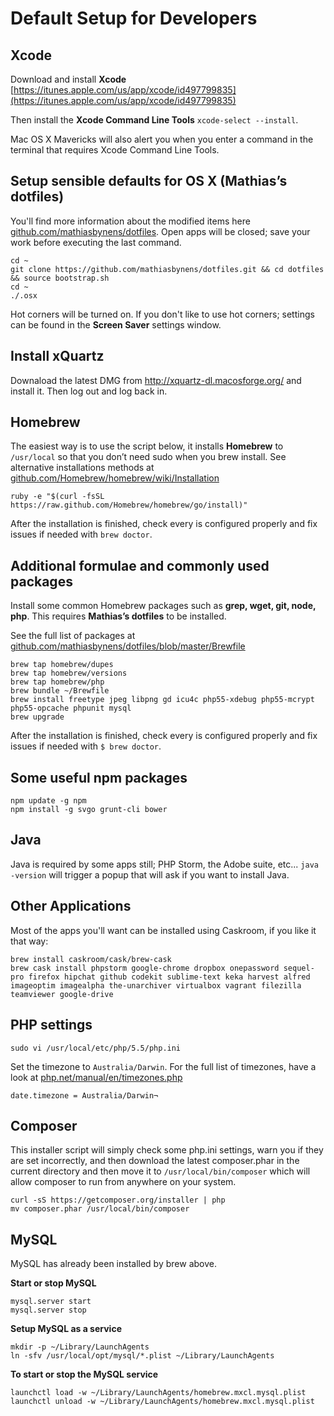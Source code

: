 # Default Setup for Developers

## Xcode

Download and install **Xcode** [https://itunes.apple.com/us/app/xcode/id497799835](https://itunes.apple.com/us/app/xcode/id497799835)

Then install the **Xcode Command Line Tools** ``xcode-select --install``.

Mac OS X Mavericks will also alert you when you enter a command in the terminal that requires Xcode Command Line Tools. 


## Setup sensible defaults for OS X (Mathias’s dotfiles)

You'll find more information about the modified items here [github.com/mathiasbynens/dotfiles](https://github.com/mathiasbynens/dotfiles/blob/master/README.md). Open apps will be closed; save your work before executing the last command. 

```
cd ~
git clone https://github.com/mathiasbynens/dotfiles.git && cd dotfiles && source bootstrap.sh
cd ~
./.osx
```

Hot corners will be turned on. If you don't like to use hot corners; settings can be found in the **Screen Saver** settings window. 


## Install xQuartz

Downaload the latest DMG from http://xquartz-dl.macosforge.org/ and install it. Then log out and log back in.


## Homebrew

The easiest way is to use the script below, it installs **Homebrew** to ``/usr/local`` so that you don’t need sudo when you brew install. See alternative installations methods at [github.com/Homebrew/homebrew/wiki/Installation](https://github.com/Homebrew/homebrew/wiki/Installation#alternative-installs)

```
ruby -e "$(curl -fsSL https://raw.github.com/Homebrew/homebrew/go/install)"
```

After the installation is finished, check every is configured properly and fix issues if needed with ``brew doctor``.


## Additional formulae and commonly used packages 

Install some common Homebrew packages such as **grep, wget, git, node, php**. This requires **Mathias’s dotfiles** to be installed. 

See the full list of packages  at [github.com/mathiasbynens/dotfiles/blob/master/Brewfile](https://github.com/mathiasbynens/dotfiles/blob/master/Brewfile)

```
brew tap homebrew/dupes
brew tap homebrew/versions
brew tap homebrew/php
brew bundle ~/Brewfile
brew install freetype jpeg libpng gd icu4c php55-xdebug php55-mcrypt php55-opcache phpunit mysql
brew upgrade
```

After the installation is finished, check every is configured properly and fix issues if needed with ``$ brew doctor``.

## Some useful npm packages 

```
npm update -g npm
npm install -g svgo grunt-cli bower 
```

## Java

Java is required by some apps still; PHP Storm, the Adobe suite, etc... ``java -version`` will trigger a popup that will ask if you want to install Java.


## Other Applications

Most of the apps you'll want can be installed using Caskroom, if you like it that way:

```
brew install caskroom/cask/brew-cask
brew cask install phpstorm google-chrome dropbox onepassword sequel-pro firefox hipchat github codekit sublime-text keka harvest alfred imageoptim imagealpha the-unarchiver virtualbox vagrant filezilla teamviewer google-drive
```

## PHP settings

```
sudo vi /usr/local/etc/php/5.5/php.ini
```

Set the timezone to ``Australia/Darwin``. For the full list of timezones, have a look at [php.net/manual/en/timezones.php](http://php.net/manual/en/timezones.php)

```
date.timezone = Australia/Darwin¬
```

## Composer 

This installer script will simply check some php.ini settings, warn you if they are set incorrectly, and then download the latest composer.phar in the current directory and then move it to ``/usr/local/bin/composer`` which will allow composer to run from anywhere on your system.

```
curl -sS https://getcomposer.org/installer | php
mv composer.phar /usr/local/bin/composer
```

## MySQL

MySQL has already been installed by brew above. 

**Start or stop MySQL** 

```
mysql.server start
mysql.server stop
```

**Setup MySQL as a service**

```
mkdir -p ~/Library/LaunchAgents
ln -sfv /usr/local/opt/mysql/*.plist ~/Library/LaunchAgents
```

**To start or stop the MySQL service**

```
launchctl load -w ~/Library/LaunchAgents/homebrew.mxcl.mysql.plist
launchctl unload -w ~/Library/LaunchAgents/homebrew.mxcl.mysql.plist
```

